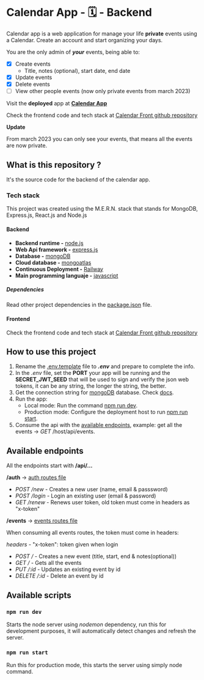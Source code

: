 # Calendar App - 🗓 - Backend

Calendar app is a web application for manage your life **private** events using a Calendar. Create an account and start organizing your days.

You are the only admin of ***your*** events, being able to:

- [x] Create events
  - Title, notes (optional), start date, end date
- [x] Update events
- [x] Delete events
- [ ] View other people events (now only private events from march 2023)

Visit the **deployed** app at **[Calendar App](https://calendarappa.up.railway.app/auth/login)**

Check the frontend code and tech stack at [Calendar Front github repository](https://github.com/augusticor/calendar-front#readme)

**Update**

From march 2023 you can only see your events, that means all the events are now private.

## What is this repository ?

It's the source code for the backend of the calendar app.

### Tech stack

This project was created using the M.E.R.N. stack that stands for MongoDB, Express.js, React.js and Node.js

#### Backend

- **Backend runtime -** [node.js](https://nodejs.org/en/)
- **Web Api framework -** [express.js](https://expressjs.com/)
- **Database -** [mongoDB](https://www.mongodb.com/)
- **Cloud database -** [mongoatlas](https://www.mongodb.com/atlas/database)
- **Continuous Deployment -** [Railway](https://railway.app/)
- **Main programming languaje -** [javascript](https://developer.mozilla.org/en-US/docs/Web/JavaScript)

##### Dependencies

Read other project dependencies in the [package.json](package.json) file.

#### Frontend

Check the frontend code and tech stack at [Calendar Front github repository](https://github.com/augusticor/calendar-front#readme)

## How to use this project

1. Rename the [.env.template](.env.template) file to ***.env*** and prepare to complete the info.
2. In the *.env* file, set the **PORT** your app will be running and the **SECRET_JWT_SEED** that will be used to sign and verify the json web tokens, it can be any string, the longer the string, the better.
4. Get the connection string for [mongoDB](https://www.mongodb.com/) database. Check [docs](https://www.mongodb.com/blog/post/quick-start-nodejs-mongodb-how-to-get-connected-to-your-database).
5. Run the app:
   - Local mode: Run the command [npm run dev](#npm-run-dev).
   - Production mode: Configure the deployment host to run [npm run start](#npm-run-start).
6. Consume the api with the [available endpoints](#available-endpoints), example: get all the events -> *GET* /host/api/events.

## Available endpoints

All the endpoints start with **/api/...**

**/auth** -> [auth routes file](routes/auth.js)

  - *POST /new* - Creates a new user (name, email & passsword)
  - *POST /login* - Login an existing user (email & password)
  - *GET /renew* - Renews user token, old token must come in headers as "x-token"

**/events** -> [events routes file](routes/events.js)

When consuming all events routes, the token must come in headers:

*headers* - "x-token": token given when login

  - *POST /* - Creates a new event (title, start, end & notes(optional))
  - *GET /* - Gets all the events
  - *PUT /:id* - Updates an existing event by id
  - *DELETE /:id* - Delete an event by id

## Available scripts

### ```npm run dev```

Starts the node server using *nodemon* dependency, run this for development purposes, it will automatically detect changes and refresh the server.

### ```npm run start```

Run this for production mode, this starts the server using simply node command.